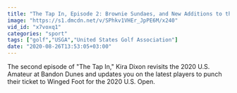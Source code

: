 ```yaml
---
title: "The Tap In, Episode 2: Brownie Sundaes, and New Additions to the U.S. Open Field (golf)"
image: "https://s1.dmcdn.net/v/SPhkv1VHEr_JpPE6M/x240"
vid_id: "x7voxq1"
categories: "sport"
tags: ["golf","USGA","United States Golf Association"]
date: "2020-08-26T13:53:05+03:00"
---
```

The second episode of &quot;The Tap In,&quot; Kira Dixon revisits the 2020 U.S. Amateur at Bandon Dunes and updates you on the latest players to punch their ticket to Winged Foot for the 2020 U.S. Open.
